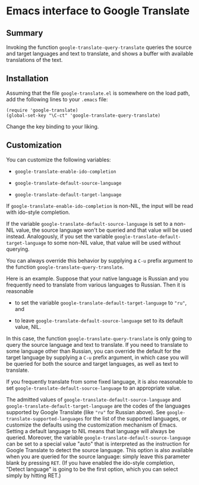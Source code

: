 # Emacs interface to Google Translate

## Summary

Invoking the function `google-translate-query-translate` queries the
source and target languages and text to translate, and shows a buffer
with available translations of the text.

## Installation

Assuming that the file `google-translate.el` is somewhere on the
load path, add the following lines to your `.emacs` file:

    (require 'google-translate)
    (global-set-key "\C-ct" 'google-translate-query-translate)

Change the key binding to your liking.


## Customization

You can customize the following variables:

- `google-translate-enable-ido-completion`

- `google-translate-default-source-language`

- `google-translate-default-target-language`

If `google-translate-enable-ido-completion` is non-NIL, the input
will be read with ido-style completion.

If the variable `google-translate-default-source-language` is set
to a non-NIL value, the source language won't be queried and that
value will be used instead.  Analogously, if you set the variable
`google-translate-default-target-language` to some non-NIL value,
that value will be used without querying.

You can always override this behavior by supplying a `C-u` prefix
argument to the function `google-translate-query-translate`.

Here is an example.  Suppose that your native language is Russian
and you frequently need to translate from various languages to
Russian.  Then it is reasonable

- to set the variable `google-translate-default-target-language`
  to `"ru"`, and

- to leave `google-translate-default-source-language` set to its
  default value, NIL.

In this case, the function `google-translate-query-translate` is
only going to query the source language and text to translate.
If you need to translate to some language other than Russian, you
can override the default for the target language by supplying a
`C-u` prefix argument, in which case you will be queried for both
the source and target languages, as well as text to translate.

If you frequently translate from some fixed language, it is also
reasonable to set `google-translate-default-source-language` to
an appropriate value.

The admitted values of `google-translate-default-source-language`
and `google-translate-default-target-language` are the codes of the
languages supported by Google Translate (like `"ru"` for Russian
above).  See `google-translate-supported-languages` for the list of
the supported languages, or customize the defaults using the
customization mechanism of Emacs.  Setting a default language to
NIL means that language will always be queried.  Moreover, the
variable `google-translate-default-source-language` can be set to a
special value "auto" that is interpreted as the instruction for
Google Translate to detect the source language.  This option is
also available when you are queried for the source language: simply
leave this parameter blank by pressing `RET`.  (If you have enabled
the ido-style completion, "Detect language" is going to be the
first option, which you can select simply by hitting RET.)
